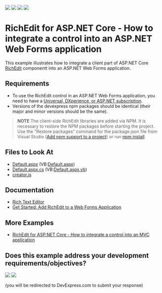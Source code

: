 <!-- default badges list -->
![](https://img.shields.io/endpoint?url=https://codecentral.devexpress.com/api/v1/VersionRange/269085923/20.1.3%2B)
[![](https://img.shields.io/badge/Open_in_DevExpress_Support_Center-FF7200?style=flat-square&logo=DevExpress&logoColor=white)](https://supportcenter.devexpress.com/ticket/details/T896073)
[![](https://img.shields.io/badge/📖_How_to_use_DevExpress_Examples-e9f6fc?style=flat-square)](https://docs.devexpress.com/GeneralInformation/403183)
[![](https://img.shields.io/badge/💬_Leave_Feedback-feecdd?style=flat-square)](#does-this-example-address-your-development-requirementsobjectives)
<!-- default badges end -->
# RichEdit for ASP.NET Core - How to integrate a control into an ASP.NET Web Forms application

This example illustrates how to integrate a client part of ASP.NET Core [RichEdit](https://docs.devexpress.com/AspNetCore/400373/office-inspired-controls/controls/rich-edit) componentt into an ASP.NET Web Forms application.
## Requirements
* To use the RichEdit control in an ASP.NET Web Forms application, you need to have a [Universal, DXperience, or ASP.NET subscription](https://www.devexpress.com/buy/net/).
* Versions of the devexpress npm packages should be identical (their major and minor versions should be the same).

> **NOTE** 
The client-side RichEdit libraries are added via NPM. It is necessary to restore the NPM packages before starting the project.
Use the "Restore packages" command for the package.json file from Visual Studio ([Add npm support to a project](https://learn.microsoft.com/en-us/visualstudio/javascript/npm-package-management)) or run [npm install](https://docs.npmjs.com/cli/install).  


<!-- default file list -->
## Files to Look At

* [Default.aspx](./CS/RichWebForms/Default.aspx) (VB:[Default.aspx](./VB/RichWebForms/Default.aspx))
* [Default.aspx.cs](./CS/RichWebForms/Default.aspx.cs) (VB:[Default.aspx.vb](./VB/RichWebForms/Default.aspx.vb))
* [creator.js](./CS/RichWebForms/Scripts/creator.js)
<!-- default file list end -->

## Documentation

- [Rich Text Editor](https://docs.devexpress.com/AspNetCore/400373/rich-edit)
- [Get Started: Add RichEdit to a Web Forms Application](https://docs.devexpress.com/AspNetCore/401876/rich-edit/get-started/web-forms-application)

## More Examples

- [RichEdit for ASP.NET Core - How to integrate a control into an MVC application](https://github.com/DevExpress-Examples/richedit-for-core-how-to-integrate-a-control-into-an-mvc-application)
<!-- feedback -->
## Does this example address your development requirements/objectives?

[<img src="https://www.devexpress.com/support/examples/i/yes-button.svg"/>](https://www.devexpress.com/support/examples/survey.xml?utm_source=github&utm_campaign=richedit-for-core-how-to-integrate-a-control-into-an-asp-net-web-forms-application&~~~was_helpful=yes) [<img src="https://www.devexpress.com/support/examples/i/no-button.svg"/>](https://www.devexpress.com/support/examples/survey.xml?utm_source=github&utm_campaign=richedit-for-core-how-to-integrate-a-control-into-an-asp-net-web-forms-application&~~~was_helpful=no)

(you will be redirected to DevExpress.com to submit your response)
<!-- feedback end -->
